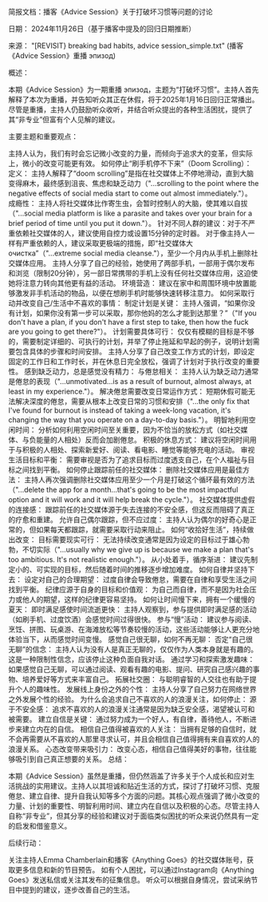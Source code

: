 简报文档：播客《Advice Session》关于打破坏习惯等问题的讨论

日期： 2024年11月26日（基于播客中提及的回归日期推断）

来源： "[REVISIT} breaking bad habits, advice session_simple.txt" (播客《Advice Session》重播 эпизод)

概述：

本期《Advice Session》为一期重播 эпизод，主题为“打破坏习惯”。主持人首先解释了本次为重播，并告知听众其正在休假，将于2025年1月16日回归正常播出。尽管是重播，主持人仍鼓励听众收听，并结合听众提出的各种生活困扰，提供了其“非专业”但富有个人见解的建议。

主要主题和重要观点：

主持人认为，我们有时会忘记微小改变的力量，而倾向于追求大的变革，但实际上，微小的改变可能更有效。
如何停止“刷手机停不下来”（Doom Scrolling）：
定义： 主持人解释了“doom scrolling”是指在社交媒体上不停地滑动，直到大脑变得麻木，最终感到沮丧、焦虑和缺乏动力（"...scrolling to the point where the negative effects of social media start to come out almost immediately."）。
成瘾性： 主持人将社交媒体比作寄生虫，会暂时控制人的大脑，使其难以自拔（"...social media platform is like a parasite and takes over your brain for a brief period of time until you put it down."）。
针对不同人群的建议：对于不严重依赖社交媒体的人，建议使用自控力或设置15分钟的定时器。
对于像主持人一样有严重依赖的人，建议采取更极端的措施，即“社交媒体大 очистка”（"...extreme social media cleanse."），至少一个月内从手机上删除社交媒体应用。
主持人分享了自己的经验，她使用了两部手机，一部用于偶尔发布和浏览（限制20分钟），另一部日常携带的手机上没有任何社交媒体应用，这迫使她将注意力转向其他更有益的活动。
环境营造： 建议在家中和周围环境中放置能够激发非手机活动的物品，以便在想刷手机时能够快速转移注意力。
如何采取行动并改变自己/生活中不喜欢的事情：
制定计划是关键： 主持人强调，“如果你没有计划，如果你没有第一步可以采取，那你他妈的怎么才能到达那里？”（"If you don't have a plan, if you don't have a first step to take, then how the fuck are you going to get there?"）。
计划需要具体可行： 仅仅有模糊的目标是不够的，需要制定详细的、可执行的计划，并举了停止拖延和早起的例子，说明计划需要包含具体的步骤和时间安排。
主持人分享了自己改变工作方式的计划，即设定固定的工作日和工作时长，并在休息日完全放松，强调了计划对于执行改变的重要性。
感到缺乏动力，总是感觉没有精力：
与倦怠相关： 主持人认为缺乏动力通常是倦怠的表现（"...unmotivated...is as a result of burnout, almost always, at least in my experience."）。
解决倦怠需要改变日常运作方式： 短期休假可能无法解决深度的倦怠，需要从根本上改变日常的习惯和安排（"...the only fix that I've found for burnout is instead of taking a week-long vacation, it's changing the way that you operate on a day-to-day basis."）。
明智地利用空闲时间： 分析如何利用空闲时间至关重要，因为不恰当的放松方式（如社交媒体、与负能量的人相处）反而会加剧倦怠。
积极的休息方式： 建议将空闲时间用于与积极的人相处、探索新爱好、阅读、看电影、睡觉等能够充电的活动。
审视生活目标和平衡： 需要审视是否为了追求目标而过度透支自己，在个人福祉与目标之间找到平衡。
如何停止跟踪前任的社交媒体：
删除社交媒体应用是最佳方法： 主持人再次强调删除社交媒体应用至少一个月是打破这个循环最有效的方法（"...delete the app for a month...that's going to be the most impactful option and it will work and it will help break the cycle."）。
社交媒体提供虚假的连接感： 跟踪前任的社交媒体源于失去连接的不安全感，但这反而阻碍了真正的疗愈和重建。
允许自己偶尔跟踪，但不应过度： 主持人认为偶尔的好奇心是正常的，但如果每天都跟踪，就需要采取行动来阻止。
如何“收拾好生活”，持续做出改变：
目标需要现实可行： 无法持续改变通常是因为设定的目标过于雄心勃勃，不切实际（"...usually why we give up is because we make a plan that's too ambitious. It's not realistic enough."）。
从小处着手，循序渐进： 建议先制定小的、可实现的目标，然后随着时间的推移逐步增加难度。
如何自律并坚持下去：
设定对自己的合理期望： 过度自律会导致倦怠，需要在自律和享受生活之间找到平衡。
纪律应源于自身的目标和价值观： 为自己而自律，而不是因为社会压力或他人的期望，这样的纪律更容易坚持。
如何让时间慢下来，拥有一个缓慢的夏天：
即时满足感使时间流逝更快： 主持人观察到，参与提供即时满足感的活动（如刷手机、过度饮酒）会感觉时间过得很快。
参与“慢”活动： 建议参与阅读、烹饪、拼图、玩桌游、在海滩放松等节奏较慢的活动，这些活动能够让人更充分地体验当下，从而感觉时间变慢。
感觉自己很无聊，如何不再无聊：
否定“自己很无聊”的信念： 主持人认为没有人是真正无聊的，仅仅作为人类本身就是有趣的。这是一种限制性信念，应该停止这种负面自我对话。
通过学习和探索激发趣味： 如果感觉自己无聊，可以通过阅读、观看有趣的电影、提问、研究自己感兴趣的事物、培养爱好等方式来丰富自己。
拓展社交圈： 与聪明睿智的人交往也有助于提升个人的趣味性。
发展线上身份之外的个性： 主持人分享了自己努力在网络世界之外发展个性的经验。
为什么会追求自己不喜欢的人的浪漫关注，如何停止：
源于不安全感： 追求不喜欢的人的浪漫关注通常是因为缺乏安全感，渴望被认可和被需要。
建立自信是关键： 通过努力成为一个好人，有自律，善待他人，不断进步来建立内在的自信。
相信自己值得被喜欢的人关注： 当拥有足够的自信时，就不会再需要从不喜欢的人那里寻求认可，并且会相信自己值得拥有来自喜欢的人的浪漫关系。
心态改变带来吸引力： 改变心态，相信自己值得美好的事物，往往能够吸引到自己真正想要的关系。
总结：

本期《Advice Session》虽然是重播，但仍然涵盖了许多关于个人成长和应对生活挑战的实用建议。主持人以其坦诚和贴近生活的方式，探讨了打破坏习惯、克服倦怠、建立自律、提升自我认知等多个方面的问题。其核心观点强调了微小改变的力量、计划的重要性、明智利用时间、建立内在自信以及积极的心态。尽管主持人自称“非专业”，但其分享的经验和建议对于面临类似困扰的听众来说仍然具有一定的启发和借鉴意义。

后续行动：

关注主持人Emma Chamberlain和播客《Anything Goes》的社交媒体账号，获取更多信息和新的节目预告。
如有个人困扰，可以通过Instagram向《Anything Goes》发送私信或关注其发布的征集信息。
听众可以根据自身情况，尝试采纳节目中提到的建议，逐步改善自己的生活。